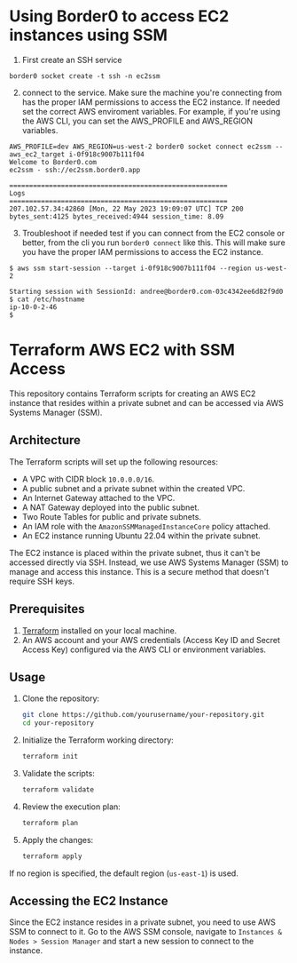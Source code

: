 # Using Border0 to access EC2 instances using SSM

1. First create an SSH service
```
border0 socket create -t ssh -n ec2ssm
```

2. connect to the service. Make sure the machine you're connecting from has the proper IAM permissions to access the EC2 instance. If needed set the correct AWS enviroment variables. For example, if you're using the AWS CLI, you can set the AWS_PROFILE and AWS_REGION variables.

```
AWS_PROFILE=dev AWS_REGION=us-west-2 border0 socket connect ec2ssm --aws_ec2_target i-0f918c9007b111f04
Welcome to Border0.com
ec2ssm - ssh://ec2ssm.border0.app

=======================================================
Logs
=======================================================
207.102.57.34:42860 [Mon, 22 May 2023 19:09:07 UTC] TCP 200 bytes_sent:4125 bytes_received:4944 session_time: 8.09
```

3. Troubleshoot
if needed test if you can connect from the EC2 console or better, from the cli you run `border0 connect` like this. This will make sure you have the proper IAM permissions to access the EC2 instance.

```
$ aws ssm start-session --target i-0f918c9007b111f04 --region us-west-2

Starting session with SessionId: andree@border0.com-03c4342ee6d82f9d0
$ cat /etc/hostname
ip-10-0-2-46
$
```

# Terraform AWS EC2 with SSM Access

This repository contains Terraform scripts for creating an AWS EC2 instance that resides within a private subnet and can be accessed via AWS Systems Manager (SSM).

## Architecture

The Terraform scripts will set up the following resources:

- A VPC with CIDR block `10.0.0.0/16`.
- A public subnet and a private subnet within the created VPC.
- An Internet Gateway attached to the VPC.
- A NAT Gateway deployed into the public subnet.
- Two Route Tables for public and private subnets.
- An IAM role with the `AmazonSSMManagedInstanceCore` policy attached.
- An EC2 instance running Ubuntu 22.04 within the private subnet.

The EC2 instance is placed within the private subnet, thus it can't be accessed directly via SSH. Instead, we use AWS Systems Manager (SSM) to manage and access this instance. This is a secure method that doesn't require SSH keys.

## Prerequisites

1. [Terraform](https://www.terraform.io/downloads.html) installed on your local machine.
2. An AWS account and your AWS credentials (Access Key ID and Secret Access Key) configured via the AWS CLI or environment variables.

## Usage

1. Clone the repository:

   ```bash
   git clone https://github.com/yourusername/your-repository.git
   cd your-repository
   ```

2. Initialize the Terraform working directory:

   ```bash
   terraform init
   ```

3. Validate the scripts:

   ```bash
   terraform validate
   ```

4. Review the execution plan:

   ```bash
   terraform plan
   ```

5. Apply the changes:

   ```bash
   terraform apply
   ```


If no region is specified, the default region (`us-east-1`) is used.

## Accessing the EC2 Instance

Since the EC2 instance resides in a private subnet, you need to use AWS SSM to connect to it. Go to the AWS SSM console, navigate to `Instances & Nodes > Session Manager` and start a new session to connect to the instance.
